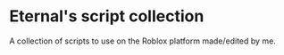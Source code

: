 # Eternal's script collection
A collection of scripts to use on the Roblox platform made/edited by me.
